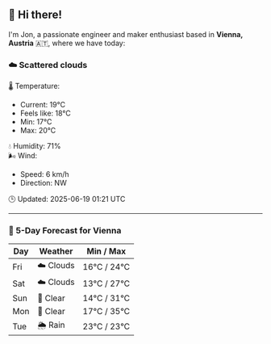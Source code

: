 ## 👋 Hi there!

I'm Jon, a passionate engineer and maker enthusiast based in **Vienna, Austria** 🇦🇹, where we have today:

### ☁️ Scattered clouds 

🌡️ Temperature: 
* Current: 19°C
* Feels like: 18°C
* Min: 17°C 
* Max: 20°C  

💧 Humidity: 71%  
🌬️ Wind: 
* Speed: 6 km/h 
* Direction: NW  

🕒 Updated: 2025-06-19 01:21 UTC

---

### 📅 5-Day Forecast for Vienna

| Day | Weather | Min / Max |
|-----|---------|------------|
| Fri | ☁️ Clouds | 16°C / 24°C |
| Sat | ☁️ Clouds | 13°C / 27°C |
| Sun | 🌙 Clear | 14°C / 31°C |
| Mon | 🌙 Clear | 17°C / 35°C |
| Tue | 🌦️ Rain | 23°C / 23°C |
